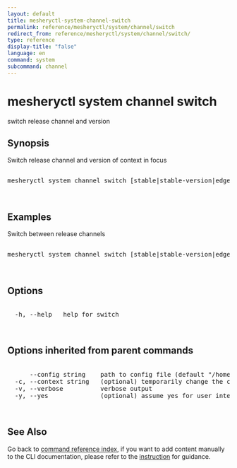 ```yaml
---
layout: default
title: mesheryctl-system-channel-switch
permalink: reference/mesheryctl/system/channel/switch
redirect_from: reference/mesheryctl/system/channel/switch/
type: reference
display-title: "false"
language: en
command: system
subcommand: channel
---
```


# mesheryctl system channel switch

switch release channel and version

## Synopsis

Switch release channel and version of context in focus
<pre class='codeblock-pre'>
<div class='codeblock'>
mesheryctl system channel switch [stable|stable-version|edge|edge-version] [flags]

</div>
</pre> 

## Examples

Switch between release channels
<pre class='codeblock-pre'>
<div class='codeblock'>
mesheryctl system channel switch [stable|stable-version|edge|edge-version]

</div>
</pre> 

## Options

<pre class='codeblock-pre'>
<div class='codeblock'>
  -h, --help   help for switch

</div>
</pre>

## Options inherited from parent commands

<pre class='codeblock-pre'>
<div class='codeblock'>
      --config string    path to config file (default "/home/admin-pc/.meshery/config.yaml")
  -c, --context string   (optional) temporarily change the current context.
  -v, --verbose          verbose output
  -y, --yes              (optional) assume yes for user interactive prompts.

</div>
</pre>

## See Also

Go back to [command reference index](/reference/mesheryctl/), if you want to add content manually to the CLI documentation, please refer to the [instruction](/project/contributing/contributing-cli#preserving-manually-added-documentation) for guidance.
